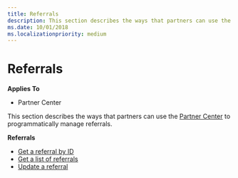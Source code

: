 ```yaml
---
title: Referrals
description: This section describes the ways that partners can use the Partner Center to programmatically manage referrals.
ms.date: 10/01/2018
ms.localizationpriority: medium
---
```


# Referrals


**Applies To**

-   Partner Center

This section describes the ways that partners can use the [Partner Center](index.md) to programmatically manage referrals.

**Referrals**  
-   [Get a referral by ID](get-a-referral-by-Id.md) 
-   [Get a list of referrals](get-a-list-of-referrals.md) 
-   [Update a referral](update-a-referral.md)
